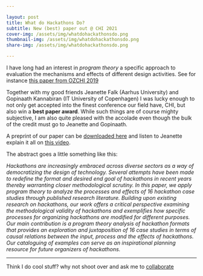 ```yaml
---

layout: post
title: What do Hackathons Do?
subtitle: New (best) paper out @ CHI 2021
cover-img: /assets/img/whatdohackathonsdo.png
thumbnail-img: /assets/img/whatdohackathonsdo.png
share-img: /assets/img/whatdohackathonsdo.png

---
```


I have long had an interest in *program theory* a specific approach to evaluation the mechanisms and effects of different design activities. See for instance  [this paper from OZCHI 2019](../files/Hansen_et_al_2019_preprintOZCHI.pdf) 

Together with my good friends Jeanette Falk (Aarhus University) and Gopinaath Kannabiran (IT University of Copenhagen) I was lucky enough to not only get accepted into the finest conference our field have, CHI, but also win a **best paper award**. While such things are of course mighty subjective, I am also quite pleased with the accolade even though the bulk of the credit must go to Jeanette and Gopinaath. 

A preprint of our paper can be [downloaded here](../files/Falk_et_al_2021_preprintCHI.pdf) and listen to Jeanette explain it all on [this video](https://www.youtube.com/watch?v=7He-GOIP-Rk). 

The abstract goes a little something like this: 

*Hackathons are increasingly embraced across diverse sectors as a way of  democratizing the design of technology. Several attempts have been made  to redefine the format and desired end goal of hackathons in recent  years thereby warranting closer methodological scrutiny. In this paper,  we apply program theory to analyze the processes and effects of 16  hackathon case studies through published research literature. Building  upon existing research on hackathons, our work offers a critical  perspective examining the methodological validity of hackathons and  exemplifies how specific processes for organizing hackathons are  modified for different purposes. Our main contribution is a program  theory analysis of hackathon formats that provides an exploration and  juxtaposition of 16 case studies in terms of causal relations between  the input, process and the effects of hackathons. Our cataloguing of  examples can serve as an inspirational planning resource for future  organizers of hackathons.*

--------------------

Think I do cool stuff? why not shoot over and ask me to [collaborate](../collaborate)

